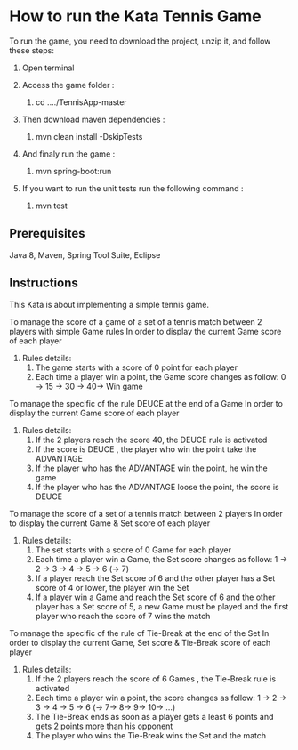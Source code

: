 # How to run the Kata Tennis Game

To run the game, you need to download the project, unzip it, and follow these steps:

1. Open terminal
1. Access the game folder :
	1. cd ..../TennisApp-master
1. Then download maven dependencies :
	1. mvn clean install -DskipTests
1. And finaly run the game :
    1. mvn spring-boot:run
    
1. If you want to run the unit tests run the following command :
	1. mvn test

## Prerequisites

Java 8, Maven, Spring Tool Suite, Eclipse

## Instructions

This Kata is about implementing a simple tennis game.

To manage the score of a game of a set of a tennis match between 2 players with simple Game rules
In order to display the current Game score of each player
 
1. Rules details:
    1. The game starts with a score of 0 point for each player
    1. Each time a player win a point, the Game score changes as follow: 0 -> 15 -> 30 -> 40-> Win game

To manage the specific of the rule DEUCE at the end of a Game
In order to display the current Game score of each player
 
1. Rules details:
    1. If the 2 players reach the score 40, the DEUCE rule is activated
    1. If the score is DEUCE , the player who  win the point take the ADVANTAGE
    1. If the player who has the ADVANTAGE win the  point, he win the game
    1. If the player who has the ADVANTAGE loose the point, the score is DEUCE

To manage the score of a set of a tennis match between 2 players
In order to display the current Game & Set score of each player
 
1. Rules details:
    1. The set starts with a score of 0 Game for each player
    1. Each time a player win a Game, the Set score changes as follow: 1 -> 2 -> 3 -> 4 -> 5 -> 6 (-> 7)
    1. If a player reach the Set score of 6 and the other player has a Set score of 4 or lower, the player win the Set
    1. If a player win a Game and reach the Set score of 6 and the other player has a Set score of 5, a new Game must be played and the first player who reach the score of 7 wins the match

To manage the specific of the rule of Tie-Break at the end of the Set
In order to display the current Game, Set score & Tie-Break score of each player
 
1. Rules details:
    1. If the 2 players reach the score of 6 Games , the Tie-Break rule is activated
    1. Each time a player win a point, the score changes as follow: 1 -> 2 -> 3 -> 4 -> 5 -> 6 (-> 7-> 8-> 9-> 10-> …)
    1. The Tie-Break ends as soon as a player gets a least 6 points and gets 2 points more than his opponent
    1. The player who wins the Tie-Break wins the Set and the match
